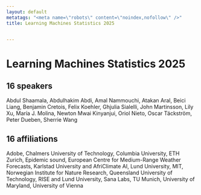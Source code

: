 ```yaml
---
layout: default
metatags: "<meta name=\"robots\" content=\"noindex,nofollow\" />"
title: Learning Machines Statistics 2025


---
```


# Learning Machines Statistics 2025



## 16 speakers

Abdul Shaamala, Abdulhakim Abdi, Amal Nammouchi, Atakan Aral, Beici Liang, Benjamin Cretois, Felix Koehler, Ghjulia Sialelli, John Martinsson, Lily Xu, María J. Molina, Newton Mwai Kinyanjui, Oriol Nieto, Oscar Täckström, Peter Dueben, Sherrie Wang

## 16 affiliations

Adobe, Chalmers University of Technology, Columbia University, ETH Zurich, Epidemic sound, European Centre for Medium-Range Weather Forecasts, Karlstad University and AfriClimate AI, Lund University, MIT, Norwegian Institute for Nature Research, Queensland University of Technology, RISE and Lund University, Sana Labs, TU Munich, University of Maryland, University of Vienna

